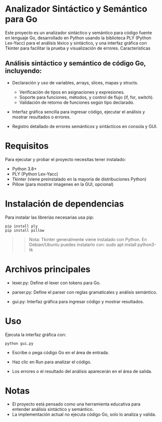 # Analizador Sintáctico y Semántico para Go

Este proyecto es un analizador sintáctico y semántico para código fuente en lenguaje Go, desarrollado en Python usando la biblioteca PLY (Python Lex-Yacc) para el análisis léxico y sintáctico, y una interfaz gráfica con Tkinter para facilitar la prueba y visualización de errores.
Características

## Análisis sintáctico y semántico de código Go, incluyendo:

- Declaración y uso de variables, arrays, slices, mapas y structs.

  - Verificación de tipos en asignaciones y expresiones.
  - Soporte para funciones, métodos, y control de flujo (if, for, switch).
  - Validación de retorno de funciones según tipo declarado.

- Interfaz gráfica sencilla para ingresar código, ejecutar el análisis y mostrar resultados o errores.
- Registro detallado de errores semánticos y sintácticos en consola y GUI.

# Requisitos

Para ejecutar y probar el proyecto necesitas tener instalado:
- Python 3.8+
- PLY (Python Lex-Yacc)
- Tkinter (viene preinstalado en la mayoría de distribuciones Python)
- Pillow (para mostrar imagenes en la GUI, opcional)

# Instalación de dependencias

Para instalar las librerías necesarias usa pip:
```
pip install ply
pip install pillow
```

>> Nota: Tkinter generalmente viene instalado con Python.
   En Debian/Ubuntu puedes instalarlo con:
   sudo apt install python3-tk

# Archivos principales

- lexer.py: Define el lexer con tokens para Go.

- parser.py: Define el parser con reglas gramaticales y análisis semántico.

- gui.py: Interfaz gráfica para ingresar código y mostrar resultados.

# Uso

Ejecuta la interfaz gráfica con:
```
python gui.py
```

- Escribe o pega código Go en el área de entrada.

- Haz clic en Run para analizar el código.

- Los errores o el resultado del análisis aparecerán en el área de salida.

# Notas
- El proyecto está pensado como una herramienta educativa para entender análisis sintáctico y semántico.
- La implementación actual no ejecuta código Go, solo lo analiza y valida.

